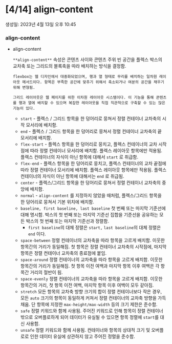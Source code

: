 # [4/14] align-content

생성일: 2023년 4월 13일 오후 10:45

### align-content

- align-content
    
    `**align-content**` 속성은 콘텐츠 사이와 콘텐츠 주위 빈 공간을 플렉스 박스의 교차축 또는 그리드의 블록축을 따라 배치하는 방식을 결정함.
    
    `flexbox는 웹 디자인에서 대중화되었으며, 행과 열 형태로 무리를 배치하는 일차원 레이아웃 메서드이다. 항목은 부족한 공간에 맞추기 위해서 축소되거나 여분의 공간을 채우기 위해 변형됨.`
    
    `그리드 레이아웃은 웹 페이지를 위한 이차원 레이아웃 시스템이다. 이 기능을 통해 콘텐츠를 행과 열에 배치할 수 있으며 복잡한 레이아웃을 직접 직관적으로 구축할 수 있는 많은 기능이 있다.`
    
    - `start` - 플렉스 / 그리드 항목을 한 덩어리로 뭉쳐서 정렬 컨테이너 교차축의 시작 모서리에 배치함.
    - `end` - 플렉스 / 그리드 항목을 한 덩어리로 뭉쳐서 정렬 컨테이너 교차축의 끝 모서리에 배치함.
    - `flex-start` - 플렉스 항목을 한 덩어리로 뭉치고, 플렉스 컨테이너의 교차 시작점에 따라 정렬 컨테이너 모서리에 배치함. 플렉스 레이아웃 항목에만 적용됨. 플렉스 컨테이너의 자식이 아닌 항목에 대해서 `start` 로 취급함.
    - `flex-end` - 플렉스 항목을 한 덩어리로 뭉치고, 플렉스 컨테이너의 교차 끝점에 따라 정렬 컨테이너 모서리에 배치함. 플렉스 레이아웃 항목에만 적용됨. 플렉스 컨테이너의 자식이 아닌 항목에 대해서는 `end` 로 취급됨.
    - `center` - 플렉스/그리드 항목을 한 덩어리로 뭉쳐서 정렬 컨테이너 교차축의 중앙에 배치함.
    - `normal` - `align-content` 를 지정하지 않았을 때처럼, 플렉스/그리드 항목을 한 덩어리로 뭉쳐서 기본 위치에 배치함.
    - `baseline, first baseline, last baseline` 
    첫 번째 또는 마지막 기준선에 대해 명시함. 박스의 첫 번째 또는 마지막 기준선 집합을 기준선을 공유하는 모든 박스의 첫 번째 또는 마지막 기준선과 정렬함.
        - `first baseline`의 대체 정렬은 `start,` `last baseline`의 대체 정렬은 `end` 이다.
    - `space-between` 
    정렬 컨테이너의 교차축을 따라 항목을 고르게 배치함. 이웃한 항목간의 거리가 동일해짐. 첫 항목은 정렬 컨테이너 교차축의 시작점에, 마지막 항목은 정렬 컨테이너 교차축의 종료점에 붙임.
    - `space-around`
    정렬 컨테이너의 교차축을 따라 항목을 고르게 배치함. 이웃한 항목간의 거리가 동일해짐. 첫 항목 이전 여백과 마지막 항목 이후 여백은 각 항목간 거리의 절반이 됨.
    - `space-evenly`
    정렬 컨테이너의 교차축을 따라 항목을 고르게 배치함. 이웃한 항목간의 거리, 첫 항목 이전 여백, 마지막 항목 이후 여백이 모두 같아짐.
    - `stretch` 
    모든 항목의 교차축 방향 크기의 합이 정렬 컨테이너보다 작은 경우, 모든 `auto` 크기의 항목이 동일하게 커져서 정렬 컨테이너의 교차축 방향을 가득 채움. 단 항목에 지정한 `max-height/max-width` 등의 크기 제한은 준수함.
    - `safe`
    정렬 키워드와 함께 사용됨. 주어진 키워드로 인해 항목이 정렬 컨테이너 밖으로 오버플로하게 되어 데이터가 유실될 수 있으면 항목 정렬에 `start`를 대신 사용함.
    - `unsafe`
    정렬 키워드와 함께 사용됨. 컨테이너와 항목의 상대적 크기 및 오버플로로 인한 데이터 유실에 상관하지 않고 주어진 정렬을 준수함.